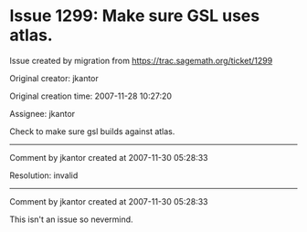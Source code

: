 # Issue 1299: Make sure GSL uses atlas.

Issue created by migration from https://trac.sagemath.org/ticket/1299

Original creator: jkantor

Original creation time: 2007-11-28 10:27:20

Assignee: jkantor

Check to make sure gsl builds against atlas. 


---

Comment by jkantor created at 2007-11-30 05:28:33

Resolution: invalid


---

Comment by jkantor created at 2007-11-30 05:28:33

This isn't an issue so nevermind.
